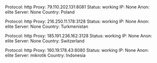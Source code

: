 Protocol: http
Proxy: 79.110.202.131:8081
Status: working
IP: None
Anon: elite
Server: None
Country: Poland

Protocol: http
Proxy: 216.250.11.178:3128
Status: working
IP: None
Anon: elite
Server: None
Country: Turkmenistan

Protocol: http
Proxy: 185.191.236.162:3128
Status: working
IP: None
Anon: elite
Server: None
Country: Switzerland

Protocol: http
Proxy: 160.19.178.43:8080
Status: working
IP: None
Anon: elite
Server: mikrotik
Country: Indonesia

